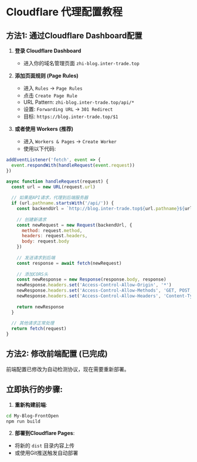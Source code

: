 # Cloudflare 代理配置教程

## 方法1: 通过Cloudflare Dashboard配置

1. **登录 Cloudflare Dashboard**
   - 进入你的域名管理页面 `zhi-blog.inter-trade.top`

2. **添加页面规则 (Page Rules)**
   - 进入 `Rules` → `Page Rules`
   - 点击 `Create Page Rule`
   - URL Pattern: `zhi-blog.inter-trade.top/api/*`
   - 设置: `Forwarding URL` → `301 Redirect`
   - 目标: `https://blog.inter-trade.top/$1`

3. **或者使用 Workers (推荐)**
   - 进入 `Workers & Pages` → `Create Worker`
   - 使用以下代码:

```javascript
addEventListener('fetch', event => {
  event.respondWith(handleRequest(event.request))
})

async function handleRequest(request) {
  const url = new URL(request.url)
  
  // 如果是API请求，代理到后端服务器
  if (url.pathname.startsWith('/api/')) {
    const backendUrl = `http://blog.inter-trade.top${url.pathname}${url.search}`
    
    // 创建新请求
    const newRequest = new Request(backendUrl, {
      method: request.method,
      headers: request.headers,
      body: request.body
    })
    
    // 发送请求到后端
    const response = await fetch(newRequest)
    
    // 添加CORS头
    const newResponse = new Response(response.body, response)
    newResponse.headers.set('Access-Control-Allow-Origin', '*')
    newResponse.headers.set('Access-Control-Allow-Methods', 'GET, POST, PUT, DELETE, OPTIONS')
    newResponse.headers.set('Access-Control-Allow-Headers', 'Content-Type, Authorization')
    
    return newResponse
  }
  
  // 其他请求正常处理
  return fetch(request)
}
```

## 方法2: 修改前端配置 (已完成)

前端配置已修改为自动检测协议，现在需要重新部署。

## 立即执行的步骤:

1. **重新构建前端**:
```bash
cd My-Blog-FrontOpen
npm run build
```

2. **部署到Cloudflare Pages**:
- 将新的 `dist` 目录内容上传
- 或使用Git推送触发自动部署
